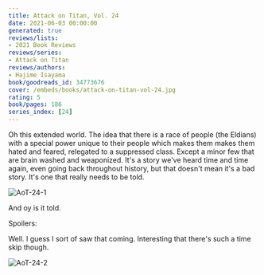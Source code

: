 ```yaml
---
title: Attack on Titan, Vol. 24
date: 2021-06-03 00:00:00
generated: true
reviews/lists:
- 2021 Book Reviews
reviews/series:
- Attack on Titan
reviews/authors:
- Hajime Isayama
book/goodreads_id: 34773676
cover: /embeds/books/attack-on-titan-vol-24.jpg
rating: 5
book/pages: 186
series_index: [24]
---
```

Oh this extended world. The idea that there is a race of people (the Eldians) with a special power unique to their people which makes them makes them hated and feared, relegated to a suppressed class. Except a minor few that are brain washed and weaponized. It's a story we've heard time and time again, even going back throughout history, but that doesn't mean it's a bad story. It's one that really needs to be told.  

![AoT-24-1](/embeds/books/attachments/aot-24-1.png)  

<!--more-->

And oy is it told.  

Spoilers:  

Well. I guess I sort of saw that coming. Interesting that there's such a time skip though.  

![AoT-24-2](/embeds/books/attachments/aot-24-2.png)